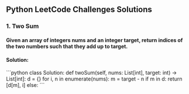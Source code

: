 <h2> Python LeetCode Challenges Solutions </h2>

<h3> 1. Two Sum </h3>
<h4> Given an array of integers nums and an integer target, return indices of the two numbers such that they add up to target. </h4>
<h4> Solution: </h4>
```python
class Solution:
    def twoSum(self, nums: List[int], target: int) -> List[int]:
        d = {}
        for i, n in enumerate(nums):
            m = target - n
            if m in d:
                return [d[m], i]
            else:
```
